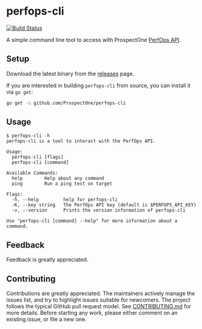 # perfops-cli 
[![Build Status](https://semaphoreci.com/api/v1/projects/77896bab-6c47-4549-8018-05f07b60d941/1495977/badge.svg)](https://semaphoreci.com/prospectone/perfops-cli)

A simple command line tool to access with ProspectOne [PerfOps API](http://docs.perfops.net/).

## Setup

Download the latest binary from the [releases](https://github.com/ProspectOne/perfops-cli/releases) page.

If you are interested in building `perfops-cli` from source, you can install
it via `go get`:

```sh
go get -u github.com/ProspectOne/perfops-cli
```

## Usage

```
$ perfops-cli -h
perfops-cli is a tool to interact with the PerfOps API.

Usage:
  perfops-cli [flags]
  perfops-cli [command]

Available Commands:
  help        Help about any command
  ping        Run a ping test on target

Flags:
  -h, --help         help for perfops-cli
  -K, --key string   The PerfOps API key (default is $PERFOPS_API_KEY)
  -v, --version      Prints the version information of perfops-cli

Use "perfops-cli [command] --help" for more information about a command.
```

## Feedback

Feedback is greatly appreciated.

## Contributing

Contributions are greatly appreciated. The maintainers actively manage the
issues list, and try to highlight issues suitable for newcomers. The project
follows the typical GitHub pull request model. See
[CONTRIBUTING.md](CONTRIBUTING.md) for more details. Before starting any
work, please either comment on an existing issue, or file a new one.
